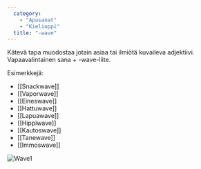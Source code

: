 ```yaml
---
  category: 
    - "Apusanat"
    - "Kielioppi"
  title: "-wave"
---
```

Kätevä tapa muodostaa jotain asiaa tai ilmiötä kuvaileva adjektiivi. Vapaavalintainen sana + -wave-liite.

Esimerkkejä:

* [[Snackwave]]
* [[Vaporwave]]
* [[Eineswave]]
* [[Hattuwave]]
* [[Lapuawave]]
* [[Hippiwave]]
* [[Kautoswave]]
* [[Tanewave]]
* [[Immoswave]]

![Wave1](Wave1.PNG)